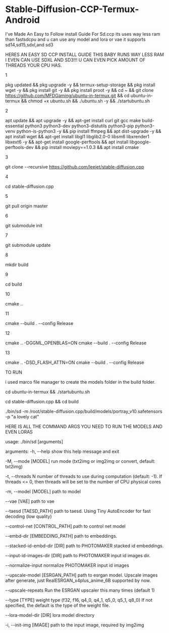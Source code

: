 # Stable-Diffusion-CCP-Termux-Android
I've Made An Easy to Follow install Guide For Sd.ccp its uses way less ram than fastsdcpu and u can use any model and lora or vae it supports sd14,sd15,sdxl,and sd3





HERES AN EASY SD
CCP INSTALL GUIDE THIS BABY RUNS WAY LESS RAM I EVEN CAN USE SDXL AND SD3!!! 
U CAN EVEN PICK AMOUNT OF THREADS YOUR CPU HAS.



1

pkg updated && pkg upgrade -y && termux-setup-storage && pkg install wget -y && pkg install git -y && pkg install proot -y && cd ~ && git clone https://github.com/MFDGaming/ubuntu-in-termux.git && cd ubuntu-in-termux && chmod +x ubuntu.sh && ./ubuntu.sh -y && ./startubuntu.sh

2

apt update && apt upgrade -y && apt-get install curl git gcc make build-essential python3 python3-dev python3-distutils python3-pip python3-venv python-is-python3 -y && pip install ffmpeg && apt dist-upgrade -y && apt install wget && apt-get install libgl1 libglib2.0-0 libsm6 libxrender1 libxext6 -y && apt-get install google-perftools &&
apt install libgoogle-perftools-dev && pip install moviepy==1.0.3 && apt install cmake

3

git clone --recursive https://github.com/leejet/stable-diffusion.cpp

4

cd stable-diffusion.cpp

5

git pull origin master

6

git submodule init

7

git submodule update

8

mkdir build

9

cd build

10

cmake ..

11

cmake --build . --config Release

12

cmake .. -DGGML_OPENBLAS=ON
cmake --build . --config Release

13

cmake .. -DSD_FLASH_ATTN=ON
cmake --build . --config Release


TO RUN

i used marco file manager to create the models folder in the build folder.

cd ubuntu-in-termux && ./startubuntu.sh


cd stable-diffusion.cpp && cd build


./bin/sd -m /root/stable-diffusion.cpp/build/models/portray_v10.safetensors -p "a lovely cat"









HERE IS ALL THE COMMAND ARGS YOU NEED TO RUN THE MODELS AND EVEN LORAS


usage: ./bin/sd [arguments]

arguments:
  -h, --help                         show this help message and exit
  
-M, --mode [MODEL]                 run mode (txt2img or img2img or convert, default: txt2img)
  
-t, --threads N                    number of threads to use during computation (default: -1).
                                     If threads <= 0, then threads will be set to the number of CPU physical cores
  
-m, --model [MODEL]                path to model
 
 --vae [VAE]                        path to vae
  
--taesd [TAESD_PATH]               path to taesd. Using Tiny AutoEncoder for fast decoding (low quality)
  
--control-net [CONTROL_PATH]       path to control net model
  
--embd-dir [EMBEDDING_PATH]        path to embeddings.
  
--stacked-id-embd-dir [DIR]        path to PHOTOMAKER stacked id embeddings.
  
--input-id-images-dir [DIR]        path to PHOTOMAKER input id images dir.
  
--normalize-input                  normalize PHOTOMAKER input id images
  
--upscale-model [ESRGAN_PATH]      path to esrgan model. Upscale images after generate, just RealESRGAN_x4plus_anime_6B supported by now.
  
--upscale-repeats                  Run the ESRGAN upscaler this many times (default 1)
  
--type [TYPE]                      weight type (f32, f16, q4_0, q4_1, q5_0, q5_1, q8_0)
                                     If not specified, the default is the type of the weight file.
  
--lora-model-dir [DIR]             lora model directory
  
-i, --init-img [IMAGE]             path to the input image, required by img2img








